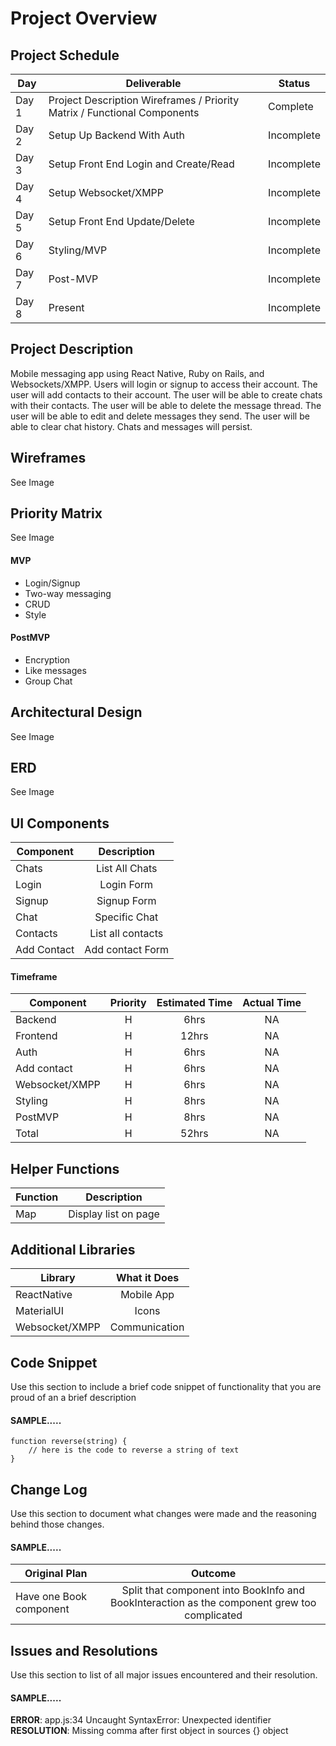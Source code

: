 # Project Overview

## Project Schedule


|  Day | Deliverable | Status
|---|---| ---|
|Day 1| Project Description Wireframes / Priority Matrix / Functional Components | Complete
|Day 2| Setup Up Backend With Auth  | Incomplete
|Day 3| Setup Front End Login and Create/Read| Incomplete
|Day 4| Setup Websocket/XMPP| Incomplete
|Day 5| Setup Front End Update/Delete | Incomplete
|Day 6| Styling/MVP | Incomplete
|Day 7| Post-MVP | Incomplete
|Day 8| Present | Incomplete


## Project Description

Mobile messaging app using React Native, Ruby on Rails, and Websockets/XMPP. Users will login or signup to access their account. The user will add contacts to their account. The user will be able to create chats with their contacts. The user will be able to delete the message thread. The user will be able to edit and delete messages they send. The user will be able to clear chat history. Chats and messages will persist.

## Wireframes
See Image 

## Priority Matrix
See Image
  
#### MVP 

- Login/Signup
- Two-way messaging
- CRUD
- Style

#### PostMVP 

- Encryption
- Like messages 
- Group Chat

## Architectural Design

See Image

## ERD

See Image

## UI Components

| Component | Description | 
| --- | :---: |  
| Chats | List All Chats | 
| Login | Login Form | 
| Signup | Signup Form | 
| Chat | Specific Chat | 
| Contacts | List all contacts| 
| Add Contact | Add contact Form| 


#### Timeframe

| Component | Priority | Estimated Time | Actual Time |
| --- | :---: |  :---: | :---: |
| Backend | H | 6hrs| NA|
| Frontend | H | 12hrs| NA |
| Auth | H | 6hrs| NA |
| Add contact | H | 6hrs| NA |
| Websocket/XMPP | H | 6hrs| NA |
| Styling | H | 8hrs| NA |
| PostMVP | H | 8hrs| NA |
| Total | H | 52hrs| NA | 

## Helper Functions

| Function | Description | 
| --- | :---: |  
| Map | Display list on page | 

## Additional Libraries

| Library | What it Does | 
| --- | :---: |  
| ReactNative | Mobile App | 
| MaterialUI | Icons | 
| Websocket/XMPP | Communication | 


## Code Snippet

Use this section to include a brief code snippet of functionality that you are proud of an a brief description  

#### SAMPLE.....
```
function reverse(string) {
	// here is the code to reverse a string of text
}
```

## Change Log
 Use this section to document what changes were made and the reasoning behind those changes.  

#### SAMPLE.....
| Original Plan | Outcome | 
| --- | :---: |  
| Have one Book component | Split that component into BookInfo and BookInteraction as the component grew too complicated | 

## Issues and Resolutions
 Use this section to list of all major issues encountered and their resolution.

#### SAMPLE.....
**ERROR**: app.js:34 Uncaught SyntaxError: Unexpected identifier                                
**RESOLUTION**: Missing comma after first object in sources {} object
